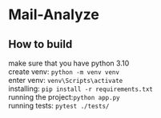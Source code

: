 # Mail-Analyze

## How to build
make sure that you have python 3.10  
create venv: `python -m venv venv`  
enter venv: `venv\Scripts\activate`  
installing: `pip install -r requirements.txt`  
running the project:`python app.py`  
running tests: `pytest ./tests/`
